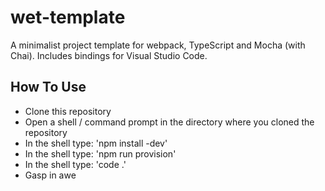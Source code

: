 # wet-template
A minimalist project template for webpack, TypeScript and Mocha (with Chai).  Includes bindings for Visual Studio Code.

## How To Use
* Clone this repository
* Open a shell / command prompt in the directory where you cloned the repository
* In the shell type: 'npm install -dev'
* In the shell type: 'npm run provision'
* In the shell type: 'code .'
* Gasp in awe